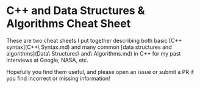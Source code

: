 # C++ and Data Structures & Algorithms Cheat Sheet

These are two cheat sheets I put together describing both basic [C++ syntax](C++\ Syntax.md) and many common [data structures and algorithms](Data\ Structures\ and\ Algorithms.md) in C++ for my past interviews at Google, NASA, etc.

Hopefully you find them useful, and please open an issue or submit a PR if you find incorrect or missing information!
